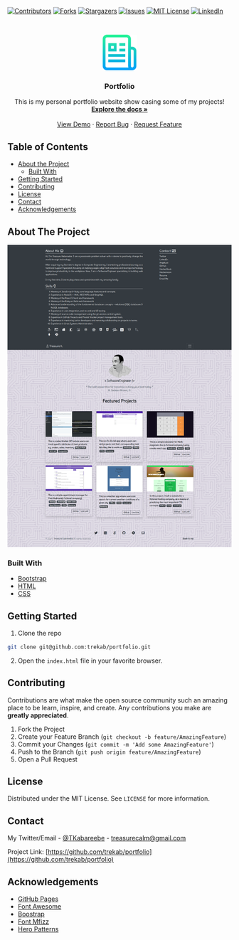 <!--
*** Thanks for checking out this README Template. If you have a suggestion that would
*** make this better, please fork the repo and create a pull request or simply open
*** an issue with the tag "enhancement".
*** Thanks again! Now go create something AMAZING! :D
-->





<!-- PROJECT SHIELDS -->
<!--
*** I'm using markdown "reference style" links for readability.
*** Reference links are enclosed in brackets [ ] instead of parentheses ( ).
*** See the bottom of this document for the declaration of the reference variables
*** for contributors-url, forks-url, etc. This is an optional, concise syntax you may use.
*** https://www.markdownguide.org/basic-syntax/#reference-style-links
-->
[![Contributors][contributors-shield]][contributors-url]
[![Forks][forks-shield]][forks-url]
[![Stargazers][stars-shield]][stars-url]
[![Issues][issues-shield]][issues-url]
[![MIT License][license-shield]][license-url]
[![LinkedIn][linkedin-shield]][linkedin-url]



<!-- PROJECT LOGO -->
<br />
<p align="center">
  <a href="https://github.com/trekab/portfolio">
    <img src="img/logo.png" alt="Logo" width="80" height="80">
  </a>

  <h3 align="center">Portfolio</h3>

  <p align="center">
    This is my personal portfolio website show casing some of my projects!
    <br />
    <a href="https://github.com/trekab/portfolio"><strong>Explore the docs »</strong></a>
    <br />
    <br />
    <a href="https://trekab.github.io/portfolio/#">View Demo</a>
    ·
    <a href="https://github.com/trekab/portfolio/issues">Report Bug</a>
    ·
    <a href="https://github.com/trekab/portfolio/issues">Request Feature</a>
  </p>
</p>



<!-- TABLE OF CONTENTS -->
## Table of Contents

* [About the Project](#about-the-project)
  * [Built With](#built-with)
* [Getting Started](#getting-started)
* [Contributing](#contributing)
* [License](#license)
* [Contact](#contact)
* [Acknowledgements](#acknowledgements)



<!-- ABOUT THE PROJECT -->
## About The Project

[![Product Name Screen Shot][product-screenshot]](img/screenshot.png)

### Built With
* [Bootstrap](https://getbootstrap.com)
* [HTML](https://www.w3schools.com/html/)
* [CSS](https://www.w3schools.com/css/)



<!-- GETTING STARTED -->
## Getting Started

1. Clone the repo
```sh
git clone git@github.com:trekab/portfolio.git
```
2. Open the `index.html` file in your favorite browser.



<!-- CONTRIBUTING -->
## Contributing

Contributions are what make the open source community such an amazing place to be learn, inspire, and create. Any contributions you make are **greatly appreciated**.

1. Fork the Project
2. Create your Feature Branch (`git checkout -b feature/AmazingFeature`)
3. Commit your Changes (`git commit -m 'Add some AmazingFeature'`)
4. Push to the Branch (`git push origin feature/AmazingFeature`)
5. Open a Pull Request



<!-- LICENSE -->
## License

Distributed under the MIT License. See `LICENSE` for more information.



<!-- CONTACT -->
## Contact

My Twitter/Email - [@TKabareebe](https://twitter.com/TKabareebe) - treasurecalm@gmail.com

Project Link: [https://github.com/trekab/portfolio](https://github.com/trekab/portfolio)



<!-- ACKNOWLEDGEMENTS -->
## Acknowledgements
* [GitHub Pages](https://pages.github.com)
* [Font Awesome](https://fontawesome.com)
* [Boostrap](https://getbootstrap.com/)
* [Font Mfizz](http://fizzed.com/oss/font-mfizz)
* [Hero Patterns](https://www.heropatterns.com/)





<!-- MARKDOWN LINKS & IMAGES -->
<!-- https://www.markdownguide.org/basic-syntax/#reference-style-links -->
[contributors-shield]: https://img.shields.io/github/contributors/trekab/portfolio.svg?style=flat-square
[contributors-url]: https://github.com/trekab/portfolio/graphs/contributors
[forks-shield]: https://img.shields.io/github/forks/trekab/portfolio.svg?style=flat-square
[forks-url]: https://github.com/othneildrew/portfolio/network/members
[stars-shield]: https://img.shields.io/github/stars/trekab/portfolio.svg?style=flat-square
[stars-url]: https://github.com/trekab/portfolio/stargazers
[issues-shield]: https://img.shields.io/github/issues/trekab/portfolio.svg?style=flat-square
[issues-url]: https://github.com/trekab/portfolio/issues
[license-shield]: https://img.shields.io/github/license/trekab/portfolio.svg?style=flat-square
[license-url]: https://github.com/trekab/portfolio/blob/master/LICENSE.txt
[linkedin-shield]: https://img.shields.io/badge/-LinkedIn-black.svg?style=flat-square&logo=linkedin&colorB=555
[linkedin-url]: https://www.linkedin.com/in/treasure-kabareebe/
[product-screenshot]: img/screenshot.png
